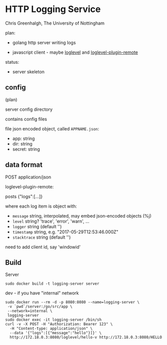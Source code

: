 # HTTP Logging Service

Chris Greenhalgh, The University of Nottingham

plan:

- golang http server writing logs

- javascript client - maybe 
[loglevel](https://github.com/pimterry/loglevel) and 
[loglevel-plugin-remote](https://github.com/kutuluk/loglevel-plugin-remote)

status:
- server skeleton

## config

(plan)

server config directory

contains config files

file json encoded object, called `APPNAME.json`:
- app: string
- dir: string
- secret: string

## data format

POST application/json

loglevel-plugin-remote:

posts {"logs":[...]}

where each log item is object with:
- `message` string, interpolated, may embed json-encoded objects (%j)
- `level` string? 'trace', 'error', 'warn', ...
- `logger` string (default '')
- `timestamp` string, e.g. "2017-05-29T12:53:46.000Z"
- `stacktrace` string (default '')

need to add client id, say 'windowid'

## Build

Server

```
sudo docker build -t logging-server server
```

dev - if you have "internal" network
```
sudo docker run --rm -d -p 8080:8080 --name=logging-server \
 -v `pwd`/server:/go/src/app \
 --network=internal \
 logging-server
sudo docker exec -it logging-server /bin/sh
curl -v -X POST -H "Authorization: Bearer 123" \
  -H "Content-type: application/json" \
  --data '{"logs":[{"message":"hello"}]}' \
  http://172.18.0.3:8080/loglevel/hello-v http://172.18.0.3:8080/HELLO
```

